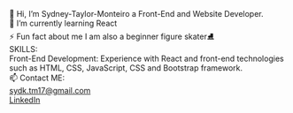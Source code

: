 <div>👋 Hi, I’m Sydney-Taylor-Monteiro a Front-End and Website Developer.</div>
<div>🌱 I’m currently learning React</div>
<div>⚡ Fun fact about me I am also a beginner figure skater⛸️</div>
<div>
  
</div>  
<div>SKILLS:</div>
<div>Front-End Development: Experience with React and front-end technologies such as HTML, CSS, JavaScript, CSS and Bootstrap framework.</div>
 <div>
   
 </div> 
<div>📫 Contact ME:</div>
<div>
  <a href="sydk.tm17@gmail.com">sydk.tm17@gmail.com</a>
</div>
<div>
  <a href="https://www.linkedin.com/in/sydney-taylor-monteiro-5b3952231/?trk=opento_sprofile_details">LinkedIn</a>
</div>
